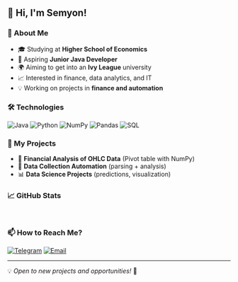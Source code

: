 ## 👋 Hi, I'm Semyon!

### 🚀 About Me
- 🎓 Studying at **Higher School of Economics**
- 💼 Aspiring **Junior Java Developer**
- 🌍 Aiming to get into an **Ivy League** university
- 📈 Interested in finance, data analytics, and IT
- 💡 Working on projects in **finance and automation**

### 🛠️ Technologies
![Java](https://img.shields.io/badge/Java-%23007396.svg?style=for-the-badge&logo=openjdk&logoColor=white)
![Python](https://img.shields.io/badge/Python-3670A0?style=for-the-badge&logo=python&logoColor=ffdd54)
![NumPy](https://img.shields.io/badge/NumPy-013243?style=for-the-badge&logo=numpy&logoColor=white)
![Pandas](https://img.shields.io/badge/Pandas-150458?style=for-the-badge&logo=pandas&logoColor=white)
![SQL](https://img.shields.io/badge/SQL-4479A1?style=for-the-badge&logo=sqlite&logoColor=white)

### 📌 My Projects
- 🏦 **Financial Analysis of OHLC Data** (Pivot table with NumPy)
- 🤖 **Data Collection Automation** (parsing + analysis)
- 📊 **Data Science Projects** (predictions, visualization)

### 📈 GitHub Stats
<div id="stat" align="center">
    <img src="https://github-profile-summary-cards.vercel.app/api/cards/profile-details?username=sankficeba&theme=github_dark" alt=""/>
    <img src="https://github-profile-summary-cards.vercel.app/api/cards/most-commit-language?username=sankficeba&theme=github_dark" alt=""/>
     <img src="https://github-profile-summary-cards.vercel.app/api/cards/stats?username=sankficeba&theme=github_dark" alt=""/>
</div>

### 📫 How to Reach Me?
[![Telegram](https://img.shields.io/badge/Telegram-2CA5E0?style=for-the-badge&logo=telegram&logoColor=white)](https://t.me/sankficeba)
[![Email](https://img.shields.io/badge/Email-D14836?style=for-the-badge&logo=gmail&logoColor=white)](mailto:095senka095@gmail.com)

---
💡 *Open to new projects and opportunities!* 🚀
